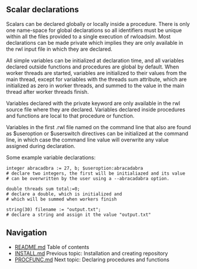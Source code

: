 ## Scalar declarations
Scalars can be declared globally or locally inside 
a procedure.
There is only one name-space for global declarations so all identifiers 
must be unique within all the files provided to a single execution of 
rwloadsim.
Most declarations can be made private which implies they are only 
available in the rwl input file in which they are declared.

All simple variables can be initialized at declaration time, and all 
variables declared outside functions and procedures are global by 
default.
When worker threads are started, variables are initialized to their 
values from the main thread, except for variables with the threads sum 
attribute, which are initialized as zero in worker threads, and summed 
to the value in the main thread after worker threads finish.

Variables declared with the private keyword are only available in the 
rwl source file where they are declared.
Variables declared inside procedures and functions are local to that 
procedure or function.

Variables in the first .rwl file named on the command line that also are
found as $useroption or $userswitch directives can be initialized at 
the command line, in which case the command line value will overwrite 
any value assigned during declaration.

Some example variable declarations:
```
integer abracadbra := 27, b; $useroption:abracadabra
# declare two integers, the first will be initialiazed and its value
# can be overwritten by the user using a --abracadabra option.

double threads sum total:=0; 
# declare a double, which is initialized and
# which will be summed when workers finish 

string(30) filename := "output.txt";
# declare a string and assign it the value "output.txt" 
```

## Navigation
* [README.md](README.md) Table of contents
* [INSTALL.md](INSTALL.md) Previous topic: Installation and creating repository
* [PROCFUNC.md](PROCFUNC.md) Next topic: Declaring procedures and functions
